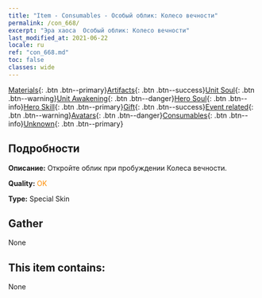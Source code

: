 ```yaml
---
title: "Item - Consumables - Особый облик: Колесо вечности"
permalink: /con_668/
excerpt: "Эра хаоса  Особый облик: Колесо вечности"
last_modified_at: 2021-06-22
locale: ru
ref: "con_668.md"
toc: false
classes: wide
---
```

 [Materials](/ItemsRU/){: .btn .btn--primary}[Artifacts](/ItemsRU/Artifacts/){: .btn .btn--success}[Unit Soul](/ItemsRU/UnitSoul/){: .btn .btn--warning}[Unit Awakening](/ItemsRU/UnitAwakening/){: .btn .btn--danger}[Hero Soul](/ItemsRU/HeroSoul/){: .btn .btn--info}[Hero Skill](/ItemsRU/HeroSkill/){: .btn .btn--primary}[Gift](/ItemsRU/Gift/){: .btn .btn--success}[Event related](/ItemsRU/Events/){: .btn .btn--warning}[Avatars](/ItemsRU/Avatars/){: .btn .btn--danger}[Consumables](/ItemsRU/Consumables/){: .btn .btn--info}[Unknown](/ItemsRU/Unknown/){: .btn .btn--primary}

## Подробности
 **Описание:** Откройте облик при пробуждении Колеса вечности.

 **Quality:** <span style="color: #FF8C00">OK</span>

 **Type:** Special Skin

## Gather

  None

## This item contains:

  None

